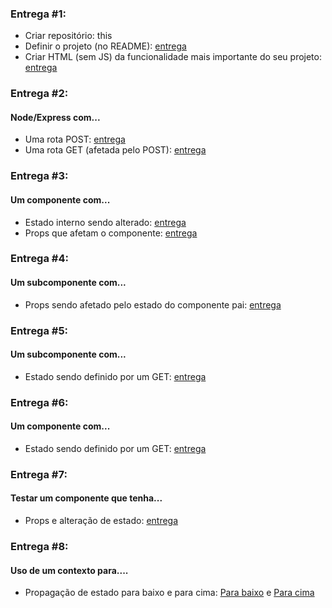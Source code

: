 ### Entrega #1:
- Criar repositório: this
- Definir o projeto (no README): [entrega](https://github.com/joaobb/Tender/blob/master/README.md)
- Criar HTML (sem JS) da funcionalidade mais importante do seu projeto: [entrega](https://github.com/joaobb/Tender/tree/master/frontend/HTML_Prototype)

### Entrega #2:
#### Node/Express com...
- Uma rota POST: [entrega](https://github.com/joaobb/Tender/blob/master/backend/api/v1/recipes.js)
- Uma rota GET (afetada pelo POST): [entrega](https://github.com/joaobb/Tender/blob/master/backend/api/v1/recipes.js)

### Entrega #3:
#### Um componente com...
- Estado interno sendo alterado: [entrega](https://github.com/joaobb/Tender/blob/master/frontend/ReactJS/src/view/SignIn.js)
- Props que afetam o componente: [entrega](https://github.com/joaobb/Tender/blob/master/frontend/ReactJS/src/components/General/Inputs/PasswordInput.js)

### Entrega #4:
#### Um subcomponente com...
- Props sendo afetado pelo estado do componente pai: [entrega](https://github.com/joaobb/Tender/blob/master/frontend/ReactJS/src/view/SignIn.js#L74)

### Entrega #5:
#### Um subcomponente com...
- Estado sendo definido por um GET: [entrega](https://github.com/joaobb/Tender/blob/master/frontend/ReactJS/src/view/Recipes/RecipeForm.js#L42)

### Entrega #6:
#### Um componente com...
- Estado sendo definido por um GET: [entrega](https://github.com/joaobb/Tender/blob/master/frontend/ReactJS/src/pages/CookBook/index.js)

### Entrega #7:
#### Testar um componente que tenha...
- Props e alteração de estado: [entrega](https://github.com/joaobb/Tender/blob/master/frontend/ReactJS/src/App.test.js)

### Entrega #8:
#### Uso de um contexto para....
- Propagação de estado para baixo e para cima: [Para baixo](https://github.com/joaobb/Tender/blob/master/frontend/ReactJS/src/routes/index.js#L26) e [Para cima](https://github.com/joaobb/Tender/blob/master/frontend/ReactJS/src/pages/Auth/SignIn.js#L54)
